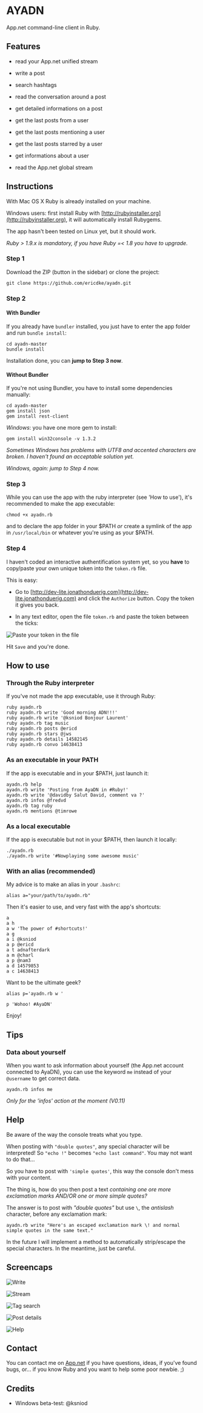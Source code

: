 AYADN
=====

App.net command-line client in Ruby.

## Features

- read your App.net unified stream

- write a post

- search hashtags  

- read the conversation around a post

- get detailed informations on a post

- get the last posts from a user

- get the last posts mentioning a user

- get the last posts starred by a user

- get informations about a user

- read the App.net global stream



## Instructions

With Mac OS X Ruby is already installed on your machine.

Windows users: first install Ruby with [http://rubyinstaller.org](http://rubyinstaller.org), it will automatically install Rubygems.

The app hasn't been tested on Linux yet, but it should work.

*Ruby > 1.9.x is mandatory, if you have Ruby =< 1.8 you have to upgrade.*

### Step 1

Download the ZIP (button in the sidebar) or clone the project:

```
git clone https://github.com/ericdke/ayadn.git
```  

### Step 2

#### With Bundler

If you already have `bundler` installed, you just have to enter the app folder and run `bundle install`:

```
cd ayadn-master
bundle install
```  

Installation done, you can **jump to Step 3 now**.

#### Without Bundler

If you're not using Bundler, you have to install some dependencies manually:

```
cd ayadn-master
gem install json
gem install rest-client
```  

*Windows*: you have one more gem to install:

```
gem install win32console -v 1.3.2
```  

*Sometimes Windows has problems with UTF8 and accented characters are broken. I haven't found an acceptable solution yet.*

*Windows, again: jump to Step 4 now.*

### Step 3

While you can use the app with the ruby interpreter (see 'How to use'), it's recommended to make the app executable:

```
chmod +x ayadn.rb
```  

and to declare the app folder in your $PATH *or* create a symlink of the app in `/usr/local/bin` or whatever you're using as your $PATH.

### Step 4

I haven't coded an interactive authentification system yet, so you **have** to copy/paste your own unique token into the `token.rb` file.

This is easy:

- Go to [http://dev-lite.jonathonduerig.com](http://dev-lite.jonathonduerig.com) and click the `Authorize` button. Copy the token it gives you back.

- In any text editor, open the file `token.rb` and paste the token between the ticks:

![Paste your token in the file](https://www.evernote.com/shard/s89/sh/45c60042-292b-40ae-9a6a-fb23b4d93823/77635d28512633cd9fcf3315188b1096/deep/0/token.rb.png)

Hit `Save` and you're done.

## How to use

### Through the Ruby interpreter

If you've not made the app executable, use it through Ruby:

```
ruby ayadn.rb
ruby ayadn.rb write 'Good morning ADN!!!'
ruby ayadn.rb write '@ksniod Bonjour Laurent'
ruby ayadn.rb tag music
ruby ayadn.rb posts @ericd
ruby ayadn.rb stars @jws
ruby ayadn.rb details 14582145
ruby ayadn.rb convo 14638413
```

### As an executable in your PATH

If the app is executable and in your $PATH, just launch it:

```
ayadn.rb help
ayadn.rb write 'Posting from AyaDN in #Ruby!'
ayadn.rb write '@davidby Salut David, comment va ?'
ayadn.rb infos @fredvd
ayadn.rb tag ruby
ayadn.rb mentions @timrowe
```  

### As a local executable

If the app is executable but not in your $PATH, then launch it locally:

```
./ayadn.rb
./ayadn.rb write '#Nowplaying some awesome music'
```  

### With an alias (recommended)

My advice is to make an alias in your `.bashrc`:

```
alias a="your/path/to/ayadn.rb"
```  

Then it's easier to use, and very fast with the app's shortcuts:

```
a 
a h
a w 'The power of #shortcuts!'
a g
a i @ksniod
a p @ericd
a t adnafterdark
a m @charl
a p @nam3
a d 14579853
a c 14638413
```  

Want to be the ultimate geek?

```
alias p='ayadn.rb w '
```  

```
p 'Wohoo! #AyaDN'
```  

Enjoy!  

## Tips

### Data about yourself

When you want to ask information about yourself (the App.net account connected to AyaDN), you can use the keyword `me` instead of your `@username` to get correct data.

```
ayadn.rb infos me
```  

*Only for the 'infos' action at the moment (V0.11)*

## Help

Be aware of the way the console treats what you type.

When posting with `"double quotes"`, any special character will be interpreted! So `"echo !"` becomes `"echo last command"`. You may not want to do that...

So you have to post with `'simple quotes'`, this way the console don't mess with your content.

The thing is, how do you then post a text *containing one ore more exclamation marks AND/OR one or more simple quotes?*

The answer is to post with *"double quotes"* but use `\`, the *antislash* character, before any exclamation mark:

```
ayadn.rb write "Here's an escaped exclamation mark \! and normal simple quotes in the same text."
```  

In the future I will implement a method to automatically strip/escape the special characters. In the meantime, just be careful.

## Screencaps

![Write](https://www.evernote.com/shard/s89/sh/5f62c5f7-9232-4e1e-88d3-558af51814de/3adbfcbb38ce1ffae81e5ad0117f0689/deep/0/ayadn-write.png)

![Stream](https://www.evernote.com/shard/s89/sh/c6dc5210-db9c-4068-8e7d-ffd9fa1e1da7/2e983a17a452d3fa9d8b76355e05d70a/deep/0/ayadn-stream.png)

![Tag search](https://www.evernote.com/shard/s89/sh/a41e4e52-09af-4ad9-8fa5-4690b08bdf09/d9a70ddea0cc5eb4ce0a593974d596e6/deep/0/ayadn-hashtag.png)

![Post details](https://www.evernote.com/shard/s89/sh/62090404-4996-42b1-b558-ae5dc5fed8ca/3b7cf40503570db9cb1382826c767312/deep/0/ayadn-details.png)

![Help](https://www.evernote.com/shard/s89/sh/a3314901-093c-423a-81a8-b74554b2dd1e/575e5f316249822490a67e0bca4e3bc3/deep/0/ayadn-help.png)  

## Contact

You can contact me on [App.net](http://alpha.app.net/ericd) if you have questions, ideas, if you've found bugs, or... if you know Ruby and you want to help some poor newbie. ;)

## Credits

- Windows beta-test: @ksniod
